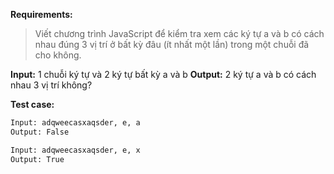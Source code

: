 **Requirements:**
> Viết chương trình JavaScript để kiểm tra xem các ký tự a và b có cách nhau đúng 3 vị trí ở bất kỳ đâu (ít nhất một lần) trong một chuỗi đã cho không.

**Input:** 1 chuỗi ký tự và 2 ký tự bất kỳ a và b
**Output:** 2 ký tự a và b có cách nhau 3 vị trí không?

**Test case:**

```bash
Input: adqweecasxaqsder, e, a
Output: False

Input: adqweecasxaqsder, e, x
Output: True
```
